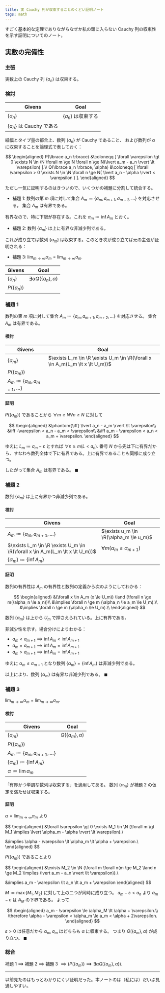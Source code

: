 ```yaml
---
title: 実 Cauchy 列が収束することのくどい証明ノート
tags: math
---
```


すごく基本的な定理でありながらなぜか私の頭に入らない Cauchy 列の収束性を示す証明についてのノート。

<!--
## 証明フォーマット
### ～を証明する

$P$ を真と仮定して $Q$ を導く。

### 検討

戦略使用前：

| Givens | Goal |
| ------ | ---- |
| - | $P \implies Q$ |
| - | |

戦略使用後：

| Givens | Goal |
| ------ | ---- |
| - | $Q$ |
| $P$ | |

### 最終的な証明の形

仮定 $P$

* $Q$ であることの証明

したがって $P \implies Q$
-->

## 実数の完備性

### 主張

実数上の Cauchy 列 $\lbrace a_n \rbrace$ は収束する。

### 検討

| Givens | Goal |
| ------ | ---- |
| $\lbrace a_n \rbrace$ | $\lbrace a_n \rbrace$ は収束する |
| $\lbrace a_n \rbrace$ は Cauchy である | |

紙幅とタイプ量の都合上、数列 $\lbrace a_n \rbrace$ が Cauchy であること、
および数列が $\alpha$ に収束することを論理式で表しておく：

$$
\begin{aligned}
P(\lbrace a_n \rbrace) &\coloneqq [
\forall \varepsilon \gt 0 \exists N \in \N
\forall m \ge N \forall n \ge N(\lvert a_m - a_n \rvert \lt \varepsilon)
].\\
Q(\lbrace a_n \rbrace, \alpha) &\coloneqq [
\forall \varepsilon > 0 \exists N \in \N \forall n \ge N(
    \lvert a_n - \alpha \rvert < \varepsilon
)
].
\end{aligned}
$$

ただし一気に証明するのはきついので、いくつかの補題に分割して統合する。

* 補題 1: 数列の第 $m$ 項に対して集合 $A_m \coloneqq \lbrace a_m, a_{m+1}, a_{m+2}, \dots\rbrace$ を対応させる。
  集合 $A_m$ は有界である。

有界なので、特に下限が存在する。これを $\alpha_m \coloneqq \inf A_m$ とおく。

* 補題 2: 数列 $\lbrace \alpha_m \rbrace$ は上に有界な非減少列である。

これが成り立てば数列 $\lbrace\alpha_m\rbrace$ は収束する。このとき次が成り立てば元の主張が証明される：

* 補題 3: $\displaystyle \lim_{m \to \infty}\alpha_m = \lim_{m \to\infty}a_m.$

| Givens | Goal |
| ------ | ---- |
| $\lbrace a_n \rbrace$ | $\exists \alpha Q(\lbrace a_n \rbrace, \alpha)$ |
| $P(\lbrace a_n \rbrace)$ | |

### 補題 1

数列の第 $m$ 項に対して集合 $A_m \coloneqq \lbrace a_m, a_{m+1}, a_{m+2}, \dots\rbrace$ を対応させる。
集合 $A_m$ は有界である。

#### 検討

| Givens | Goal |
| ------ | ---- |
| $\lbrace a_m \rbrace$ | $\exists L_m \in \R \exists U_m \in \R(\forall x \in A_m(L_m \lt x \lt U_m))$ |
| $P(\lbrace a_m \rbrace)$ | |
| $A_m \coloneqq \lbrace a_m, a_{m + 1}, \dotsc \rbrace$ | |

#### 証明

$P(\lbrace a_m \rbrace)$ であることから $\forall m \ge N \forall n \ge N$ に対して

$$
\begin{aligned}
&\phantom{\iff} \lvert a_n - a_m \rvert \lt \varepsilon\\
&\iff -\varepsilon < a_n - a_m < \varepsilon\\
&\iff a_m - \varepsilon < a_n < a_m + \varepsilon.
\end{aligned}
$$

ゆえに $L_m \coloneqq a_m - \varepsilon$ とすれば $\forall n \ge m(L \lt a_n).$
番号 $N$ から先は下に有界だから、すなわち数列全体で下に有界である。上に有界であることも同様に成り立つ。

したがって集合 $A_m$ は有界である。
$\blacksquare$

### 補題 2

数列 $\lbrace \alpha_m \rbrace$ は上に有界かつ非減少列である。

#### 検討

| Givens | Goal |
| ------ | ---- |
| $A_m \coloneqq \lbrace a_m, a_{m + 1}, \dotsc \rbrace$ | $\exists u_m \in \R(\alpha_m \le u_m)$ |
| $\exists L_m \in \R \exists U_m \in \R(\forall x \in A_m(L_m \lt x \lt U_m))$ | $\forall m(\alpha_m \le \alpha_{m + 1})$ |
| $\lbrace \alpha_m\rbrace \coloneqq \lbrace \inf A_m \rbrace$ | |

#### 証明

数列の有界性は $A_m$ の有界性と数列の定義から次のようにしてわかる：

$$
\begin{aligned}
    &(\forall x \in A_m (x \le U_m)) \land (\forall n \ge m(\alpha_n \le a_n))\\
    &\implies \forall n \ge m (\alpha_n \le a_m \le U_m).\\
    &\implies \forall n \ge m (\alpha_n \le U_m).\\
\end{aligned}
$$

数列 $\lbrace \alpha_m \rbrace$ は上から $U_m$ で押さえられている。上に有界である。

非減少性を示す。場合分けによりわかる：

* $a_m < a_{m+1} \implies \inf A_m < \inf A_{m+1}$
* $a_m = a_{m+1} \implies \inf A_m = \inf A_{m+1}$
* $a_m > a_{m+1} \implies \inf A_m = \inf A_{m+1}$

ゆえに $\alpha_m \le \alpha_{m+1}$ となり数列 $\lbrace \alpha_m \rbrace = \lbrace \inf A_m \rbrace$ は非減少列である。

以上により、数列 $\lbrace \alpha_m \rbrace$ は有界な非減少列である。
$\blacksquare$

### 補題 3

$\displaystyle \lim_{m \to \infty}\alpha_m = \lim_{m \to\infty}a_m.$

#### 検討

| Givens | Goal |
| ------ | ---- |
| $\lbrace a_m \rbrace$ | $Q(\lbrace a_m \rbrace, \alpha)$ |
| $P(\lbrace a_m \rbrace)$ | |
| $A_m \coloneqq \lbrace a_m, a_{m + 1}, \dotsc \rbrace$ | |
| $\lbrace \alpha_m\rbrace \coloneqq \lbrace \inf A_m \rbrace$ | |
| $\alpha \coloneqq \lim \alpha_m$ | |

「有界かつ単調な数列は収束する」を適用してある。
数列 $\lbrace \alpha_m \rbrace$ が補題 2 の仮定を満たせば収束する。

#### 証明

$\alpha = \displaystyle \lim_{m \to \infty}\alpha_m$ より

$$
\begin{aligned}
&\forall \varepsilon \gt 0
\exists M_1 \in \N
(\forall m \gt M_1 \implies \lvert \alpha_m - \alpha \rvert \lt \varepsilon).\\

&\implies \alpha - \varepsilon \lt \alpha_m \lt \alpha + \varepsilon.\\
\end{aligned}
$$

$P(\lbrace a_m \rbrace)$ であることより

$$
\begin{aligned}
&\exists M_2 \in \N
(\forall m \forall n(m \ge M_2 \land n \ge M_2 \implies \lvert a_m - a_n \rvert \lt \varepsilon)).\\

&\implies a_m - \varepsilon \lt a_n \lt a_m + \varepsilon
\end{aligned}
$$

$M \coloneqq \max\lbrace M_1, M_2\rbrace$ に対して上の二つが同時に成り立つ。
$a_m - \varepsilon < a_n$ より $a_m - \varepsilon$ は $A_M$ の下界である。
よって

$$
\begin{aligned}
a_m - \varepsilon \le \alpha_M \lt \alpha + \varepsilon.\\
\therefore \alpha - \varepsilon < \alpha_m \le a_m < \alpha + 2\varepsilon.
\end{aligned}
$$

$\varepsilon > 0$ は任意だから $\alpha_m, a_m$ はどちらも $\alpha$ に収束する。
つまり $Q(\lbrace a_m \rbrace, \alpha)$ が成り立つ。
$\blacksquare$

### 総合

補題 1 $\implies$ 補題 2 $\implies$ 補題 3 $\implies (P(\lbrace a_m \rbrace) \implies \exists\alpha Q(\lbrace a_m \rbrace, \alpha)).$

----

以前見たのはもっとわかりにくい証明だった。本ノートのは（私には）だいぶ見通しやすい。
